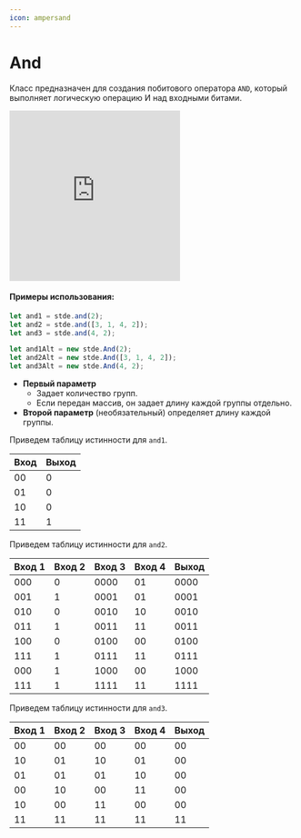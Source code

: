 ```yaml
---
icon: ampersand
---
```


# And

Класс предназначен для создания побитового оператора `AND`, который выполняет логическую операцию И над входными битами.

<iframe height="300" style={{width: "100%;"}} scrolling="no" title="Untitled" src="https://codepen.io/pluttan/embed/rNXpEeJ?default-tab=html%2Cresult" frameborder="no" loading="lazy" allowtransparency="true" allowfullscreen="true">
  See the Pen <a href="https://codepen.io/pluttan/pen/rNXpEeJ">
  Untitled</a> by pluttan (<a href="https://codepen.io/pluttan">@pluttan</a>)
  on <a href="https://codepen.io">CodePen</a>.
</iframe>

#### Примеры использования:

```typescript
let and1 = stde.and(2);
let and2 = stde.and([3, 1, 4, 2]);
let and3 = stde.and(4, 2);

let and1Alt = new stde.And(2);
let and2Alt = new stde.And([3, 1, 4, 2]);
let and3Alt = new stde.And(4, 2);
```

- **Первый параметр**
  - Задает количество групп.
  - Если передан массив, он задает длину каждой группы отдельно.
- **Второй параметр** (необязательный) определяет длину каждой группы.

Приведем таблицу истинности для `and1`.

| Вход | Выход |
| ---- | ----- |
| 00   | 0     |
| 01   | 0     |
| 10   | 0     |
| 11   | 1     |

Приведем таблицу истинности для `and2`.

| Вход 1 | Вход 2 | Вход 3 | Вход 4 | Выход |
| ------ | ------ | ------ | ------ | ----- |
| 000    | 0      | 0000   | 01     | 0000  |
| 001    | 1      | 0001   | 01     | 0001  |
| 010    | 0      | 0010   | 10     | 0010  |
| 011    | 1      | 0011   | 11     | 0011  |
| 100    | 0      | 0100   | 00     | 0100  |
| 111    | 1      | 0111   | 11     | 0111  |
| 000    | 1      | 1000   | 00     | 1000  |
| 111    | 1      | 1111   | 11     | 1111  |

Приведем таблицу истинности для `and3`.

| Вход 1 | Вход 2 | Вход 3 | Вход 4 | Выход |
| ------ | ------ | ------ | ------ | ----- |
| 00     | 00     | 00     | 00     | 00    |
| 10     | 01     | 10     | 01     | 00    |
| 01     | 01     | 01     | 10     | 00    |
| 00     | 10     | 00     | 11     | 00    |
| 10     | 00     | 11     | 00     | 00    |
| 11     | 11     | 11     | 11     | 11    |

